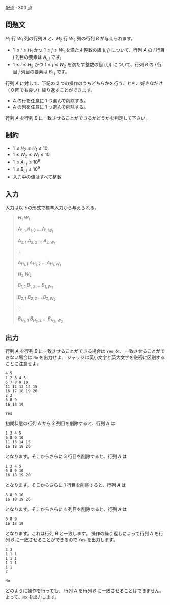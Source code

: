 配点 : $300$ 点

## 問題文

$H_1$ 行 $W_1$ 列の行列 $A$ と、$H_2$ 行 $W_2$ 列の行列 $B$ が与えられます。

- $1 \leq i \leq H_1$ かつ $1 \leq j \leq W_1$ を満たす整数の組 $(i, j)$ について、行列 $A$ の $i$ 行目 $j$ 列目の要素は $A_{i, j}$ です。
- $1 \leq i \leq H_2$ かつ $1 \leq j \leq W_2$ を満たす整数の組 $(i, j)$ について、行列 $B$ の $i$ 行目 $j$ 列目の要素は $B_{i, j}$ です。

行列 $A$ に対して、下記の $2$ つの操作のうちどちらかを行うことを、好きなだけ（ $0$ 回でも良い）繰り返すことができます。

- $A$ の行を任意に $1$ つ選んで削除する。
- $A$ の列を任意に $1$ つ選んで削除する。

行列 $A$ を行列 $B$ に一致させることができるかどうかを判定して下さい。

## 制約

- $1 \leq H_2 \leq H_1 \leq 10$
- $1 \leq W_2 \leq W_1 \leq 10$
- $1 \leq A_{i, j} \leq 10^9$
- $1 \leq B_{i, j} \leq 10^9$
- 入力中の値はすべて整数

## 入力

入力は以下の形式で標準入力から与えられる。

> $H_1$ $W_1$
> 
> $A_{1, 1}$ $A_{1, 2}$ $\ldots$ $A_{1, W_1}$
> 
> $A_{2, 1}$ $A_{2, 2}$ $\ldots$ $A_{2, W_1}$
> 
> $\vdots$
> 
> $A_{H_1, 1}$ $A_{H_1, 2}$ $\ldots$ $A_{H_1, W_1}$
> 
> $H_2$ $W_2$
> 
> $B_{1, 1}$ $B_{1, 2}$ $\ldots$ $B_{1, W_2}$
> 
> $B_{2, 1}$ $B_{2, 2}$ $\ldots$ $B_{2, W_2}$
> 
> $\vdots$
> 
> $B_{H_2, 1}$ $B_{H_2, 2}$ $\ldots$ $B_{H_2, W_2}$

## 出力

行列 $A$ を行列 $B$ に一致させることができる場合は `Yes` を、
一致させることができない場合は `No` を出力せよ。
ジャッジは英小文字と英大文字を厳密に区別することに注意せよ。

```input1
4 5
1 2 3 4 5
6 7 8 9 10
11 12 13 14 15
16 17 18 19 20
2 3
6 8 9
16 18 19
```

```output1
Yes
```

初期状態の行列 $A$ から $2$ 列目を削除すると、行列 $A$ は

```output1
1 3 4 5
6 8 9 10
11 13 14 15
16 18 19 20
```

となります。そこからさらに $3$ 行目を削除すると、行列 $A$ は

```output1
1 3 4 5
6 8 9 10
16 18 19 20
```

となります。そこからさらに $1$ 行目を削除すると、行列 $A$ は

```output1
6 8 9 10
16 18 19 20
```

となります。そこからさらに $4$ 列目を削除すると、行列 $A$ は

```output1
6 8 9
16 18 19
```

となります。これは行列 $B$ と一致します。
操作の繰り返しによって行列 $A$ を行列 $B$ に一致させることができるので `Yes` を出力します。

```input2
3 3
1 1 1
1 1 1
1 1 1
1 1
2
```

```output2
No
```

どのように操作を行っても、 行列 $A$ を行列 $B$ に一致させることはできません。
よって、`No` を出力します。